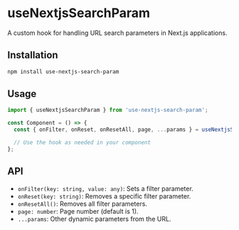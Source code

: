 # useNextjsSearchParam

A custom hook for handling URL search parameters in Next.js applications.

## Installation

```bash
npm install use-nextjs-search-param
```

## Usage

```typescript
import { useNextjsSearchParam } from 'use-nextjs-search-param';

const Component = () => {
  const { onFilter, onReset, onResetAll, page, ...params } = useNextjsSearchParam();

  // Use the hook as needed in your component
};
```

## API

- `onFilter(key: string, value: any)`: Sets a filter parameter.
- `onReset(key: string)`: Removes a specific filter parameter.
- `onResetAll()`: Removes all filter parameters.
- `page: number`: Page number (default is 1).
- `...params`: Other dynamic parameters from the URL.